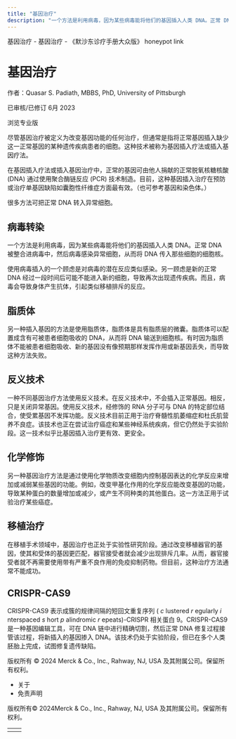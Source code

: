 ```yaml
---
title: "基因治疗"
description: "一个方法是利用病毒，因为某些病毒能将他们的基因插入人类 DNA。正常 DNA 被整合进病毒中，然后病毒感染异常细胞，从而将 DNA 传入那些细胞的细胞核。"
---
```


﻿基因治疗 \- 基因治疗 \- 《默沙东诊疗手册大众版》 honeypot link

# 基因治疗

作者：Quasar S. Padiath, MBBS, PhD, University of Pittsburgh

已审核/已修订 6月 2023

浏览专业版

尽管基因治疗被定义为改变基因功能的任何治疗，但通常是指将正常基因插入缺少这一正常基因的某种遗传疾病患者的细胞。这种技术被称为基因插入疗法或插入基因疗法。

在基因插入疗法或插入基因治疗中，正常的基因可由他人捐献的正常脱氧核糖核酸 (DNA) 通过使用聚合酶链反应 (PCR) 技术制造。目前，这种基因插入治疗在预防或治疗单基因缺陷如囊胞性纤维症方面最有效。（也可参考基因和染色体。）

很多方法可把正常 DNA 转入异常细胞。

## 病毒转染

一个方法是利用病毒，因为某些病毒能将他们的基因插入人类 DNA。正常 DNA 被整合进病毒中，然后病毒感染异常细胞，从而将 DNA 传入那些细胞的细胞核。

使用病毒插入的一个顾虑是对病毒的潜在反应类似感染。另一顾虑是新的正常 DNA 经过一段时间后可能不能进入新的细胞，导致再次出现遗传疾病。而且，病毒会导致身体产生抗体，引起类似移植排斥的反应。

## 脂质体

另一种插入基因的方法是使用脂质体，脂质体是具有脂质层的微囊。脂质体可以配置成含有可被患者细胞吸收的 DNA，从而将 DNA 输送到细胞核。有时因为脂质体不能被患者细胞吸收、新的基因没有像预期那样发挥作用或新基因丢失，而导致这种方法失败。

## 反义技术

一种不同基因治疗方法使用反义技术。在反义技术中，不会插入正常基因。相反，只是关闭异常基因。使用反义技术，经修饰的 RNA 分子可与 DNA 的特定部位结合，使受累基因不发挥功能。反义技术目前正用于治疗脊髓性肌萎缩症和杜氏肌营养不良症。该技术也正在尝试治疗癌症和某些神经系统疾病，但它仍然处于实验阶段。这一技术似乎比基因插入治疗更有效、更安全。

## 化学修饰

另一种基因治疗方法是通过使用化学物质改变细胞内控制基因表达的化学反应来增加或减弱某些基因的功能。例如，改变甲基化作用的化学反应能改变基因的功能，导致某种蛋白的数量增加或减少，或产生不同种类的其他蛋白。这一方法正用于试验治疗某些癌症。

## 移植治疗

在移植手术领域中，基因治疗也正处于实验性研究阶段。通过改变移植器官的基因，使其和受体的基因更匹配，器官接受者就会减少出现排斥几率。从而，器官接受者就不再需要使用带有严重不良作用的免疫抑制药物。但目前，这种治疗方法通常不能成功。

## CRISPR-CAS9

CRISPR-CAS9 表示成簇的规律间隔的短回文重复序列 ( _c_ lustered _r_ egularly _i_ nterspaced _s_ hort _p_ alindromic _r_ epeats)-CRISPR 相关蛋白 9。CRISPR-CAS9 是一种基因编辑工具，可在 DNA 链中进行精确切割，然后正常 DNA 修复过程接管该过程，将新插入的基因掺入 DNA。该技术仍处于实验阶段，但已在多个人类胚胎上完成，试图修复遗传缺陷。



版权所有 © 2024
Merck & Co., Inc., Rahway, NJ, USA 及其附属公司。保留所有权利。

- 关于
- 免责声明

版权所有© 2024Merck & Co., Inc., Rahway, NJ, USA 及其附属公司。保留所有权利。

|     |     |
| --- | --- |
|  |  |